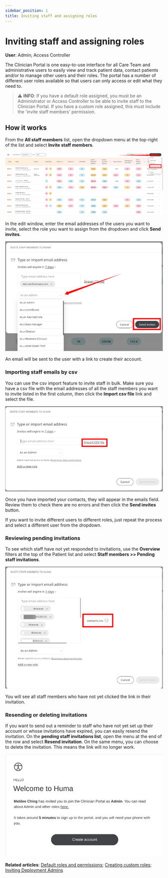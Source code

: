 ```yaml
---
sidebar_position: 1
title: Inviting staff and assigning roles
---
```

# Inviting staff and assigning roles
**User**: Admin; Access Controller

The Clinician Portal is one easy-to-use interface for all Care Team and administrative users to easily view and track patient data, contact patients and/or to manage other users and their roles. The portal has a number of different user roles available so that users can only access or edit what they need to. 

> ⚠️ **INFO**: If you have a default role assigned, you must be an Administrator or Access Controller to be able to invite staff to the Clinician Portal. If you have a custom role assigned, this must include the 'invite staff members' permission.

## How it works​
From the **All staff members** list, open the dropdown menu at the top-right of the list and select **Invite staff members**.

![Invite staff members](./assets/InvitingStaff01.png)

In the edit window, enter the email addresses of the users you want to invite, select the role you want to assign from the dropdown and click **Send invites**.

![Roles dropdown](./assets/InvitingStaff02.png)

An email will be sent to the user with a link to create their account.

### Importing staff emails by csv
You can use the csv import feature to invite staff in bulk. Make sure you have a csv file with the email addresses of all the staff members you want to invite listed in the first column, then click the **Import csv file** link and select the file. 

![Import csv file](./assets/InvitingStaff03.png)

Once you have imported your contacts, they will appear in the emails field. Review them to check there are no errors and then click the **Send invites** button. 

If you want to invite different users to different roles, just repeat the process and select a different user from the dropdown.
### Reviewing pending invitations
To see which staff have not yet responded to invitations, use the **Overview** filters at the top of the Patient list and select **Staff members >> Pending staff invitations**.

![Pending staff invitations](./assets/InvitingStaff04.png)

You will see all staff members who have not yet clicked the link in their invitation.

### Resending or deleting invitations
If you want to send out a reminder to staff who have not yet set up their account or whose invitations have expired, you can easily resend the invitation. On the **pending staff invitations list**, open the menu at the end of the row and select **Resend invitation**. On the same menu, you can choose to delete the invitation. This means the link will no longer work.

![Delete invitations](./assets/InvitingStaff05.png)

**Related articles**: [Default roles and permissions](./default-roles-and-permissions.md); [Creating custom roles](./creating-custom-roles.md); [Inviting Deployment Admins](../../admin-portal/managing-deployments/tools-and-navigation/inviting-deployment-admins.md)
